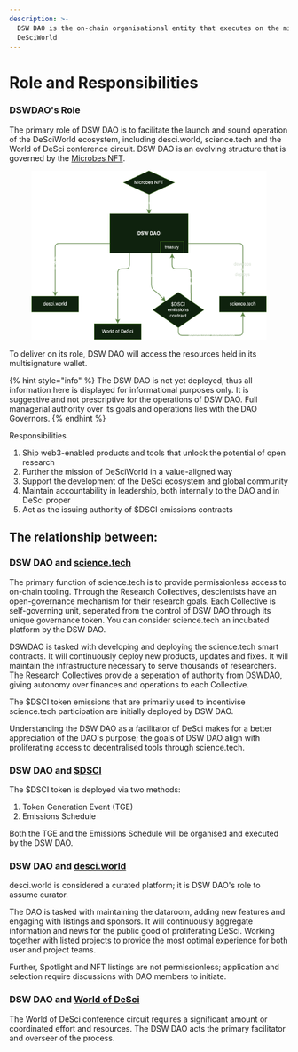 ```yaml
---
description: >-
  DSW DAO is the on-chain organisational entity that executes on the mission of
  DeSciWorld
---
```


# Role and Responsibilities

### DSWDAO's Role

The primary role of DSW DAO is to facilitate the launch and sound operation of the DeSciWorld ecosystem, including desci.world, science.tech and the World of DeSci conference circuit. DSW DAO is an evolving structure that is governed by the [Microbes NFT](governing-dsw-dao/).&#x20;

<figure><img src="../.gitbook/assets/OrgStructure.drawio.png" alt=""><figcaption></figcaption></figure>

To deliver on its role, DSW DAO will access the resources held in its multisignature wallet.

{% hint style="info" %}
The DSW DAO is not yet deployed, thus all information here is displayed for informational purposes only. It is suggestive and not prescriptive for the operations of DSW DAO. Full managerial authority over its goals and operations lies with the DAO Governors.
{% endhint %}

Responsibilities

1. Ship web3-enabled products and tools that unlock the potential of open research
2. Further the mission of DeSciWorld in a value-aligned way
3. Support the development of the DeSci ecosystem and global community
4. Maintain accountability in leadership, both internally to the DAO and in DeSci proper
5. Act as the issuing authority of $DSCI emissions contracts

## The relationship between:&#x20;

### DSW DAO and [science.tech](http://science.tech)

The primary function of science.tech is to provide permissionless access to on-chain tooling. Through the Research Collectives, descientists have an open-governance mechanism for their research goals. Each Collective is self-governing unit, seperated from the control of DSW DAO through its unique governance token. You can consider science.tech an incubated platform by the DSW DAO.&#x20;

DSWDAO is tasked with developing and deploying the science.tech smart contracts. It will continuously deploy new products, updates and fixes. It will maintain the infrastructure necessary to serve thousands of researchers. The Research Collectives provide a seperation of authority from DSWDAO, giving autonomy over finances and operations to each Collective.

The $DSCI token emissions that are primarily used to incentivise science.tech participation are initially deployed by DSW DAO.

Understanding the DSW DAO as a facilitator of DeSci makes for a better appreciation of the DAO's purpose; the goals of DSW DAO align with proliferating access to decentralised tools through science.tech.&#x20;

### DSW DAO and [$DSCI](../start-here/understanding-desciworld-1.md)

The $DSCI token is deployed via two methods:

1. Token Generation Event (TGE)
2. Emissions Schedule

Both the TGE and the Emissions Schedule will be organised and executed by the DSW DAO.&#x20;

### DSW DAO and [desci.world](../ecosystem/terminal/)

desci.world is considered a curated platform; it is DSW DAO's role to assume curator.

The DAO is tasked with maintaining the dataroom, adding new features and engaging with listings and sponsors. It will continuously aggregate information and news for the public good of proliferating DeSci. Working together with listed projects to provide the most optimal experience for both user and project teams.

Further, Spotlight and NFT listings are not permissionless; application and selection require discussions with DAO members to initiate.&#x20;

### DSW DAO and [World of DeSci](../ecosystem/world-of-desci/)

The World of DeSci conference circuit requires a significant amount or coordinated effort and resources. The DSW DAO acts the primary facilitator and overseer of the process.
